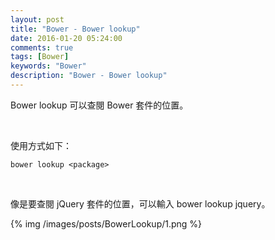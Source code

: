```yaml
---
layout: post
title: "Bower - Bower lookup"
date: 2016-01-20 05:24:00
comments: true
tags: [Bower]
keywords: "Bower"
description: "Bower - Bower lookup"
---
```


Bower lookup 可以查閱 Bower 套件的位置。  

<!-- More -->

<br/>


使用方式如下：  

    bower lookup <package>

<br/>


像是要查閱 jQuery 套件的位置，可以輸入 bower lookup jquery。  

{% img /images/posts/BowerLookup/1.png %}
